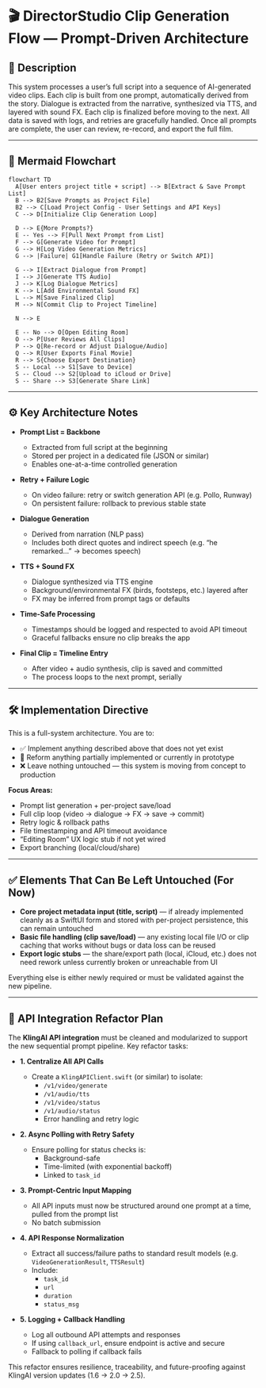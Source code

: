 # 🎬 DirectorStudio Clip Generation Flow — Prompt-Driven Architecture

## 🧠 Description

This system processes a user’s full script into a sequence of AI-generated video clips. Each clip is built from one prompt, automatically derived from the story. Dialogue is extracted from the narrative, synthesized via TTS, and layered with sound FX. Each clip is finalized before moving to the next. All data is saved with logs, and retries are gracefully handled. Once all prompts are complete, the user can review, re-record, and export the full film.

---

## 🔁 Mermaid Flowchart

```mermaid
flowchart TD
  A[User enters project title + script] --> B[Extract & Save Prompt List]
  B --> B2[Save Prompts as Project File]
  B2 --> C[Load Project Config - User Settings and API Keys]
  C --> D[Initialize Clip Generation Loop]

  D --> E{More Prompts?}
  E -- Yes --> F[Pull Next Prompt from List]
  F --> G[Generate Video for Prompt]
  G --> H[Log Video Generation Metrics]
  G --> |Failure| G1[Handle Failure (Retry or Switch API)]

  G --> I[Extract Dialogue from Prompt]
  I --> J[Generate TTS Audio]
  J --> K[Log Dialogue Metrics]
  K --> L[Add Environmental Sound FX]
  L --> M[Save Finalized Clip]
  M --> N[Commit Clip to Project Timeline]

  N --> E

  E -- No --> O[Open Editing Room]
  O --> P[User Reviews All Clips]
  P --> Q[Re-record or Adjust Dialogue/Audio]
  Q --> R[User Exports Final Movie]
  R --> S{Choose Export Destination}
  S -- Local --> S1[Save to Device]
  S -- Cloud --> S2[Upload to iCloud or Drive]
  S -- Share --> S3[Generate Share Link]
```

---

## ⚙️ Key Architecture Notes

- **Prompt List = Backbone**
  - Extracted from full script at the beginning
  - Stored per project in a dedicated file (JSON or similar)
  - Enables one-at-a-time controlled generation

- **Retry + Failure Logic**
  - On video failure: retry or switch generation API (e.g. Pollo, Runway)
  - On persistent failure: rollback to previous stable state

- **Dialogue Generation**
  - Derived from narration (NLP pass)
  - Includes both direct quotes and indirect speech (e.g. “he remarked...” → becomes speech)

- **TTS + Sound FX**
  - Dialogue synthesized via TTS engine
  - Background/environmental FX (birds, footsteps, etc.) layered after
  - FX may be inferred from prompt tags or defaults

- **Time-Safe Processing**
  - Timestamps should be logged and respected to avoid API timeout
  - Graceful fallbacks ensure no clip breaks the app

- **Final Clip = Timeline Entry**
  - After video + audio synthesis, clip is saved and committed
  - The process loops to the next prompt, serially

---

## 🛠️ Implementation Directive

This is a full-system architecture. You are to:

- ✅ Implement anything described above that does not yet exist
- 🔄 Reform anything partially implemented or currently in prototype
- ❌ Leave nothing untouched — this system is moving from concept to production

**Focus Areas:**
- Prompt list generation + per-project save/load
- Full clip loop (video → dialogue → FX → save → commit)
- Retry logic & rollback paths
- File timestamping and API timeout avoidance
- “Editing Room” UX logic stub if not yet wired
- Export branching (local/cloud/share)

---

## ✅ Elements That Can Be Left Untouched (For Now)

- **Core project metadata input (title, script)** — if already implemented cleanly as a SwiftUI form and stored with per-project persistence, this can remain untouched
- **Basic file handling (clip save/load)** — any existing local file I/O or clip caching that works without bugs or data loss can be reused
- **Export logic stubs** — the share/export path (local, iCloud, etc.) does not need rework unless currently broken or unreachable from UI

Everything else is either newly required or must be validated against the new pipeline.

---

## 🔧 API Integration Refactor Plan

The **KlingAI API integration** must be cleaned and modularized to support the new sequential prompt pipeline. Key refactor tasks:

- **1. Centralize All API Calls**
  - Create a `KlingAPIClient.swift` (or similar) to isolate:
    - `/v1/video/generate`
    - `/v1/audio/tts`
    - `/v1/video/status`
    - `/v1/audio/status`
    - Error handling and retry logic

- **2. Async Polling with Retry Safety**
  - Ensure polling for status checks is:
    - Background-safe
    - Time-limited (with exponential backoff)
    - Linked to `task_id`

- **3. Prompt-Centric Input Mapping**
  - All API inputs must now be structured around one prompt at a time, pulled from the prompt list
  - No batch submission

- **4. API Response Normalization**
  - Extract all success/failure paths to standard result models (e.g. `VideoGenerationResult`, `TTSResult`)
  - Include:
    - `task_id`
    - `url`
    - `duration`
    - `status_msg`

- **5. Logging + Callback Handling**
  - Log all outbound API attempts and responses
  - If using `callback_url`, ensure endpoint is active and secure
  - Fallback to polling if callback fails

This refactor ensures resilience, traceability, and future-proofing against KlingAI version updates (1.6 → 2.0 → 2.5).
